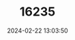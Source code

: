 ---
title: "16235"
category: "Paretroplus kieneri"
draft: false
date: 2024-02-22 13:03:50
languages:
  English: ["Kotsovato"]
---